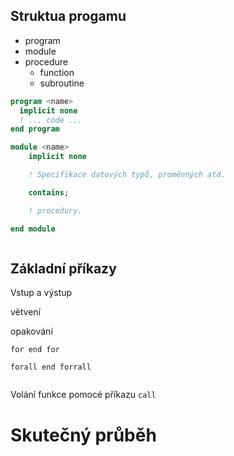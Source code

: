 ## Struktua progamu

- program
- module
- procedure
  - function
  - subroutine

```fortran
program <name>
  implicit none
  ! ... code ...
end program
```

```fortran
module <name>
    implicit none

    ! Specifikace datových typů, proměnných atd.

    contains;

    ! procedury.

end module
```

```fortran

```

## Základní příkazy

Vstup a výstup

větvení

opakování

```
for end for
```

```
forall end forrall
```

```
```

Volání funkce pomocé příkazu `call`


# Skutečný průběh
